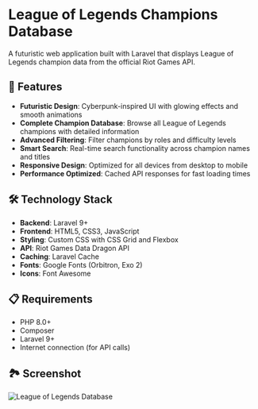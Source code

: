# League of Legends Champions Database

A futuristic web application built with Laravel that displays League of Legends champion data from the official Riot Games API.

## 🚀 Features

- **Futuristic Design**: Cyberpunk-inspired UI with glowing effects and smooth animations
- **Complete Champion Database**: Browse all League of Legends champions with detailed information
- **Advanced Filtering**: Filter champions by roles and difficulty levels
- **Smart Search**: Real-time search functionality across champion names and titles
- **Responsive Design**: Optimized for all devices from desktop to mobile
- **Performance Optimized**: Cached API responses for fast loading times

## 🛠️ Technology Stack

- **Backend**: Laravel 9+
- **Frontend**: HTML5, CSS3, JavaScript
- **Styling**: Custom CSS with CSS Grid and Flexbox
- **API**: Riot Games Data Dragon API
- **Caching**: Laravel Cache
- **Fonts**: Google Fonts (Orbitron, Exo 2)
- **Icons**: Font Awesome

## 📋 Requirements

- PHP 8.0+
- Composer
- Laravel 9+
- Internet connection (for API calls)

## 🏞️ Screenshot

![League of Legends Database](public/images/lol_database.png)